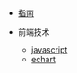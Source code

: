<!-- docs/_navbar.md -->

* [指南](guide)

* 前端技术
    * [javascript](01/javascript/)
    * [echart](01/echarts/)